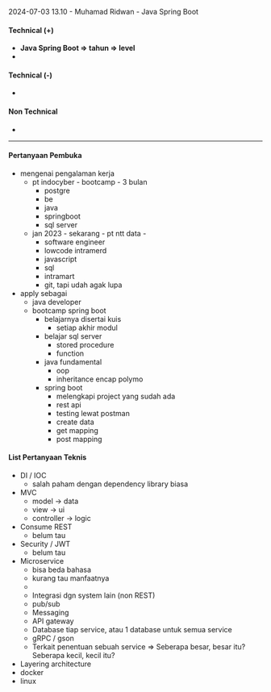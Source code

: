 2024-07-03 13.10 - Muhamad Ridwan - Java Spring Boot

#### Technical (+) 

- **Java Spring Boot => tahun => level**  
- 

#### Technical (-)  

- 

#### Non Technical  

- 

---

#### Pertanyaan Pembuka

- mengenai pengalaman kerja  
	- pt indocyber - bootcamp - 3 bulan
		- postgre
		- be
		- java
		- springboot
		- sql server
	- jan 2023 - sekarang - pt ntt data - 
		- software engineer
		- lowcode intramerd
		- javascript
		- sql
		- intramart
		- git, tapi udah agak lupa
- apply sebagai
	- java developer
	- bootcamp spring boot
		- belajarnya disertai kuis
			- setiap akhir modul
		- belajar sql server
			- stored procedure
			- function
		- java fundamental
			- oop
			- inheritance encap polymo
		- spring boot
			- melengkapi project yang sudah ada
			- rest api
			- testing lewat postman
			- create data
			- get mapping
			- post mapping


#### List Pertanyaan Teknis

- DI / IOC
	- salah paham dengan dependency library biasa
- MVC
	- model -> data
	- view -> ui
	- controller -> logic
- Consume REST
	- belum tau
- Security / JWT
	- belum tau
- Microservice
	- bisa beda bahasa
	- kurang tau manfaatnya
	- 
	- Integrasi dgn system lain (non REST)
	- pub/sub
	- Messaging
	- API gateway
	- Database tiap service, atau 1 database untuk semua service
	- gRPC / gson
	- Terkait penentuan sebuah service => Seberapa besar, besar itu? Seberapa kecil, kecil itu?
- Layering architecture
- docker
- linux